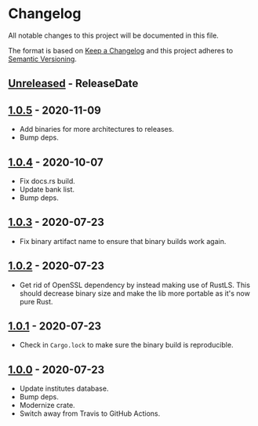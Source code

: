# Changelog

All notable changes to this project will be documented in this file.

The format is based on [Keep a Changelog](http://keepachangelog.com/)
and this project adheres to [Semantic Versioning](http://semver.org/).

<!-- next-header -->

## [Unreleased] - ReleaseDate

## [1.0.5] - 2020-11-09
- Add binaries for more architectures to releases.
- Bump deps.

## [1.0.4] - 2020-10-07
- Fix docs.rs build.
- Update bank list.
- Bump deps.

## [1.0.3] - 2020-07-23
- Fix binary artifact name to ensure that binary builds work again.

## [1.0.2] - 2020-07-23
- Get rid of OpenSSL dependency by instead making use of RustLS.
  This should decrease binary size and make the lib more portable as it's now pure Rust.

## [1.0.1] - 2020-07-23
- Check in `Cargo.lock` to make sure the binary build is reproducible.

## [1.0.0] - 2020-07-23
- Update institutes database.
- Bump deps.
- Modernize crate.
- Switch away from Travis to GitHub Actions.

<!-- next-url -->
[Unreleased]: https://github.com/svenstaro/fints-institute-db/compare/v1.0.5...HEAD
[1.0.5]: https://github.com/svenstaro/fints-institute-db/compare/v1.0.4...v1.0.5
[1.0.4]: https://github.com/svenstaro/fints-institute-db/compare/v1.0.3...v1.0.4
[1.0.3]: https://github.com/svenstaro/fints-institute-db/compare/v1.0.2...v1.0.3
[1.0.2]: https://github.com/svenstaro/fints-institute-db/compare/v1.0.1...v1.0.2
[1.0.1]: https://github.com/svenstaro/fints-institute-db/compare/v1.0.0...v1.0.1
[1.0.0]: https://github.com/svenstaro/miniserve/compare/0.4.0...v1.0.0
